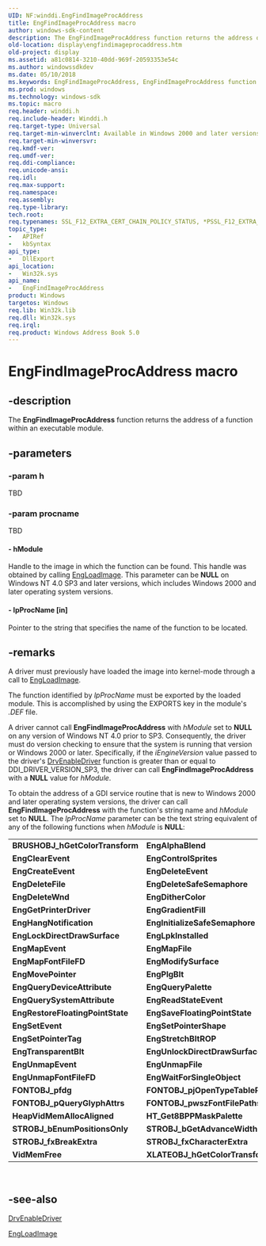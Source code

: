```yaml
---
UID: NF:winddi.EngFindImageProcAddress
title: EngFindImageProcAddress macro
author: windows-sdk-content
description: The EngFindImageProcAddress function returns the address of a function within an executable module.
old-location: display\engfindimageprocaddress.htm
old-project: display
ms.assetid: a81c0814-3210-40dd-969f-20593353e54c
ms.author: windowssdkdev
ms.date: 05/10/2018
ms.keywords: EngFindImageProcAddress, EngFindImageProcAddress function [Display Devices], display.engfindimageprocaddress, gdifncs_7680e4bd-d5d2-4365-84a0-131ea7a38b22.xml, winddi/EngFindImageProcAddress
ms.prod: windows
ms.technology: windows-sdk
ms.topic: macro
req.header: winddi.h
req.include-header: Winddi.h
req.target-type: Universal
req.target-min-winverclnt: Available in Windows 2000 and later versions of the Windows operating systems.
req.target-min-winversvr: 
req.kmdf-ver: 
req.umdf-ver: 
req.ddi-compliance: 
req.unicode-ansi: 
req.idl: 
req.max-support: 
req.namespace: 
req.assembly: 
req.type-library: 
tech.root: 
req.typenames: SSL_F12_EXTRA_CERT_CHAIN_POLICY_STATUS, *PSSL_F12_EXTRA_CERT_CHAIN_POLICY_STATUS
topic_type:
-	APIRef
-	kbSyntax
api_type:
-	DllExport
api_location:
-	Win32k.sys
api_name:
-	EngFindImageProcAddress
product: Windows
targetos: Windows
req.lib: Win32k.lib
req.dll: Win32k.sys
req.irql: 
req.product: Windows Address Book 5.0
---
```


# EngFindImageProcAddress macro


## -description


The <b>EngFindImageProcAddress</b> function returns the address of a function within an executable module.


## -parameters




### -param h

TBD


### -param procname

TBD






#### - hModule

Handle to the image in which the function can be found. This handle was obtained by calling <a href="https://msdn.microsoft.com/library/windows/hardware/ff564963">EngLoadImage</a>. This parameter can be <b>NULL</b> on Windows NT 4.0 SP3 and later versions, which includes Windows 2000 and later operating system versions.


#### - lpProcName [in]

Pointer to the string that specifies the name of the function to be located. 


## -remarks



A driver must previously have loaded the image into kernel-mode through a call to <a href="https://msdn.microsoft.com/library/windows/hardware/ff564963">EngLoadImage</a>.

The function identified by <i>lpProcName</i> must be exported by the loaded module. This is accomplished by using the EXPORTS key in the module's <i>.DEF</i> file.

A driver cannot call <b>EngFindImageProcAddress</b> with <i>hModule</i> set to <b>NULL</b> on any version of Windows NT 4.0 prior to SP3. Consequently, the driver must do version checking to ensure that the system is running that version or Windows 2000 or later. Specifically, if the <i>iEngineVersion</i> value passed to the driver's <a href="https://msdn.microsoft.com/library/windows/hardware/ff556210">DrvEnableDriver</a> function is greater than or equal to DDI_DRIVER_VERSION_SP3, the driver can call <b>EngFindImageProcAddress</b> with a <b>NULL</b> value for <i>hModule</i>.

To obtain the address of a GDI service routine that is new to Windows 2000 and later operating system versions, the driver can call <b>EngFindImageProcAddress</b> with the function's string name and <i>hModule</i> set to <b>NULL</b>. The <i>lpProcName</i> parameter can be the text string equivalent of any of the following functions when <i>hModule</i> is <b>NULL</b>: 

<table>
<tr>
<td>
<b>BRUSHOBJ_hGetColorTransform</b>

</td>
<td>
<b>EngAlphaBlend</b>

</td>
</tr>
<tr>
<td>
<b>EngClearEvent</b>

</td>
<td>
<b>EngControlSprites</b>

</td>
</tr>
<tr>
<td>
<b>EngCreateEvent</b>

</td>
<td>
<b>EngDeleteEvent</b>

</td>
</tr>
<tr>
<td>
<b>EngDeleteFile</b>

</td>
<td>
<b>EngDeleteSafeSemaphore</b>

</td>
</tr>
<tr>
<td>
<b>EngDeleteWnd</b>

</td>
<td>
<b>EngDitherColor</b>

</td>
</tr>
<tr>
<td>
<b>EngGetPrinterDriver</b>

</td>
<td>
<b>EngGradientFill</b>

</td>
</tr>
<tr>
<td>
<b>EngHangNotification</b>

</td>
<td>
<b>EngInitializeSafeSemaphore</b>

</td>
</tr>
<tr>
<td>
<b>EngLockDirectDrawSurface</b>

</td>
<td>
<b>EngLpkInstalled</b>

</td>
</tr>
<tr>
<td>
<b>EngMapEvent</b>

</td>
<td>
<b>EngMapFile</b>

</td>
</tr>
<tr>
<td>
<b>EngMapFontFileFD</b>

</td>
<td>
<b>EngModifySurface</b>

</td>
</tr>
<tr>
<td>
<b>EngMovePointer</b>

</td>
<td>
<b>EngPlgBlt</b>

</td>
</tr>
<tr>
<td>
<b>EngQueryDeviceAttribute</b>

</td>
<td>
<b>EngQueryPalette</b>

</td>
</tr>
<tr>
<td>
<b>EngQuerySystemAttribute</b>

</td>
<td>
<b>EngReadStateEvent</b>

</td>
</tr>
<tr>
<td>
<b>EngRestoreFloatingPointState</b>

</td>
<td>
<b>EngSaveFloatingPointState</b>

</td>
</tr>
<tr>
<td>
<b>EngSetEvent</b>

</td>
<td>
<b>EngSetPointerShape</b>

</td>
</tr>
<tr>
<td>
<b>EngSetPointerTag</b>

</td>
<td>
<b>EngStretchBltROP</b>

</td>
</tr>
<tr>
<td>
<b>EngTransparentBlt</b>

</td>
<td>
<b>EngUnlockDirectDrawSurface</b>

</td>
</tr>
<tr>
<td>
<b>EngUnmapEvent</b>

</td>
<td>
<b>EngUnmapFile</b>

</td>
</tr>
<tr>
<td>
<b>EngUnmapFontFileFD</b>

</td>
<td>
<b>EngWaitForSingleObject</b>

</td>
</tr>
<tr>
<td>
<b>FONTOBJ_pfdg</b>

</td>
<td>
<b>FONTOBJ_pjOpenTypeTablePointer</b>

</td>
</tr>
<tr>
<td>
<b>FONTOBJ_pQueryGlyphAttrs</b>

</td>
<td>
<b>FONTOBJ_pwszFontFilePaths</b>

</td>
</tr>
<tr>
<td>
<b>HeapVidMemAllocAligned</b>

</td>
<td>
<b>HT_Get8BPPMaskPalette</b>

</td>
</tr>
<tr>
<td>
<b>STROBJ_bEnumPositionsOnly</b>

</td>
<td>
<b>STROBJ_bGetAdvanceWidths</b>

</td>
</tr>
<tr>
<td>
<b>STROBJ_fxBreakExtra</b>

</td>
<td>
<b>STROBJ_fxCharacterExtra</b>

</td>
</tr>
<tr>
<td>
<b>VidMemFree</b>

</td>
<td>
<b>XLATEOBJ_hGetColorTransform</b>

</td>
</tr>
</table>
 




## -see-also




<a href="https://msdn.microsoft.com/library/windows/hardware/ff556210">DrvEnableDriver</a>



<a href="https://msdn.microsoft.com/library/windows/hardware/ff564963">EngLoadImage</a>
 

 

